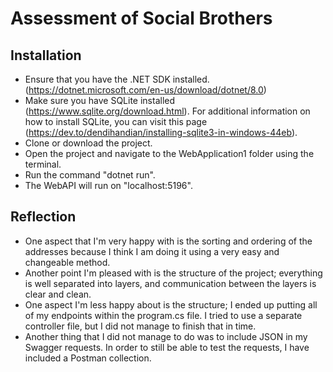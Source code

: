 # Assessment of Social Brothers
## Installation
- Ensure that you have the .NET SDK installed. (https://dotnet.microsoft.com/en-us/download/dotnet/8.0)
- Make sure you have SQLite installed (https://www.sqlite.org/download.html). For additional information on how to install SQLite, you can visit this page (https://dev.to/dendihandian/installing-sqlite3-in-windows-44eb).
- Clone or download the project.
- Open the project and navigate to the WebApplication1 folder using the terminal.
- Run the command "dotnet run".
- The WebAPI will run on "localhost:5196".
## Reflection
- One aspect that I'm very happy with is the sorting and ordering of the addresses because I think I am doing it using a very easy and changeable method.
- Another point I'm pleased with is the structure of the project; everything is well separated into layers, and communication between the layers is clear and clean.
- One aspect I'm less happy about is the structure; I ended up putting all of my endpoints within the program.cs file. I tried to use a separate controller file, but I did not manage to finish that in time.
- Another thing that I did not manage to do was to include JSON in my Swagger requests. In order to still be able to test the requests, I have included a Postman collection.
